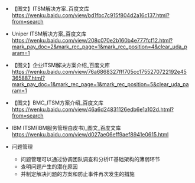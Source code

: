 
* 【图文】ITSM解决方案_百度文库 
  https://wenku.baidu.com/view/bd1fbc7c915f804d2a16c137.html?from=search
* Uniper ITSM解决方案_百度文库 
  https://wenku.baidu.com/view/208c070e2b160b4e777fcf12.html?mark_pay_doc=2&mark_rec_page=1&mark_rec_position=4&clear_uda_param=1
* 【图文】企业ITSM解决方案介绍_百度文库 
  https://wenku.baidu.com/view/76a6868327fff705cc1755270722192e45365887.html?mark_pay_doc=1&mark_rec_page=1&mark_rec_position=5&clear_uda_param=1
* 【图文】BMC_ITSM方案介绍_百度文库 
  https://wenku.baidu.com/view/46a6d24831126edb6e1a102d.html?from=search
* IBM ITSM(IBM服务管理白皮书)_图文_百度文库 
  https://wenku.baidu.com/view/d027ae06eff9aef8941e0615.html

* 问题管理
  * 问题管理可以通过协调团队调查和分析IT基础架构的薄弱环节
  * 查明问题产生的潜在原因
  * 并制定解决问题的方案和防止事件再次发生的措施